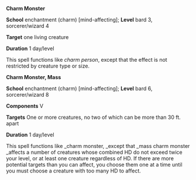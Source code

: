  **Charm Monster**

**School** enchantment (charm) [mind-affecting]; **Level** bard 3, sorcerer/wizard 4

**Target** one living creature

**Duration** 1 day/level

This spell functions like _charm person_, except that the effect is not restricted by creature type or size.

**Charm Monster, Mass**

**School** enchantment (charm) [mind-affecting]; **Level** bard 6, sorcerer/wizard 8

**Components** V

**Targets** One or more creatures, no two of which can be more than 30 ft. apart

**Duration** 1 day/level

This spell functions like _charm monster, _except that _mass charm monster _affects a number of creatures whose combined HD do not exceed twice your level, or at least one creature regardless of HD. If there are more potential targets than you can affect, you choose them one at a time until you must choose a creature with too many HD to affect.

